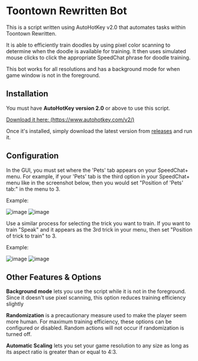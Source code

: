 # Toontown Rewritten Bot

This is a script written using AutoHotKey v2.0 that automates tasks within Toontown Rewritten.

It is able to efficiently train doodles by using pixel color scanning to determine when the doodle is available for training. 
It then uses simulated mouse clicks to click the appropriate SpeedChat phrase for doodle training. 

This bot works for all resolutions and has a background mode for when game window is not in the foreground. 

## Installation
You must have **AutoHotKey version 2.0** or above to use this script. 

[Download it here: (https://www.autohotkey.com/v2/)](https://www.autohotkey.com/v2/) 

Once it's installed, simply download the latest version from [releases](https://github.com/jacobjude/Toontown-Rewritten-Bot/releases) and run it.

## Configuration
In the GUI, you must set where the 'Pets' tab appears on your SpeedChat+ menu. For example, if your 'Pets' tab is the third option in your SpeedChat+ menu like in the screenshot below, then you would set "Position of 'Pets' tab:" in the menu to 3.

Example: 

![image](https://user-images.githubusercontent.com/118640159/202913460-3122915c-0d30-49fa-9fc7-b891be513c33.png)
![image](https://user-images.githubusercontent.com/118640159/202913189-8d6a572b-1ce5-43e6-9cfd-ee1c20911537.png)

Use a similar process for selecting the trick you want to train. If you want to train "Speak" and it appears as the 3rd trick in your menu, then set "Position of trick to train" to 3. 

Example:

![image](https://user-images.githubusercontent.com/118640159/202913274-d9af68d3-0520-41c4-b0c8-7286427c4124.png)
![image](https://user-images.githubusercontent.com/118640159/202913446-8e3737f4-daff-479f-bc4a-50924b0f7e5d.png)


## Other Features & Options
**Background mode** lets you use the script while it is not in the foreground. Since it doesn't use pixel scanning, this option reduces training efficiency slightly

**Randomization** is a precautionary measure used to make the player seem more human. For maximum training efficiency, these options can be configured or disabled. Random actions will not occur if randomization is turned off. 

**Automatic Scaling** lets you set your game resolution to any size as long as its aspect ratio is greater than or equal to 4:3. 
